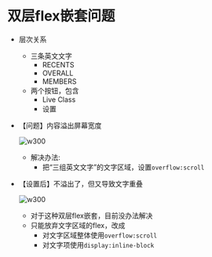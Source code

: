 # 双层flex嵌套问题

- 层次关系
    - 三条英文文字
        - RECENTS
        - OVERALL
        - MEMBERS
    - 两个按钮，包含
        - Live Class
        - 设置

- 【问题】内容溢出屏幕宽度
    
    ![w300](20221116_134927067.png "20221116_134927067")
    
    - 解决办法:
        - 把“三组英文文字”的文字区域，设置`overflow:scroll`
    
- 【设置后】不溢出了，但又导致文字重叠

    ![w300](20221116_134949137.png "20221116_134949137")

    - 对于这种双层flex嵌套，目前没办法解决
    - 只能放弃文字区域的flex，改成
        - 对文字区域整体使用`overflow:scroll`
        - 对文字项使用`display:inline-block`